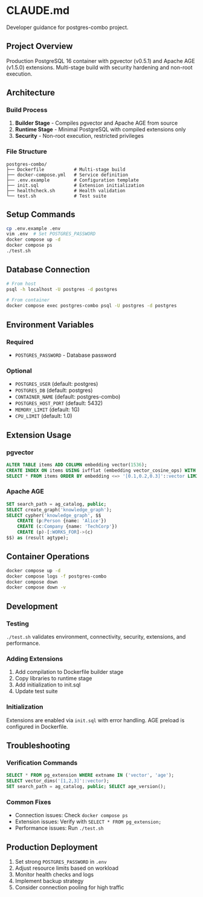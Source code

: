 # CLAUDE.md

Developer guidance for postgres-combo project.

## Project Overview

Production PostgreSQL 16 container with pgvector (v0.5.1) and Apache AGE (v1.5.0) extensions. Multi-stage build with security hardening and non-root execution.

## Architecture

### Build Process
1. **Builder Stage** - Compiles pgvector and Apache AGE from source
2. **Runtime Stage** - Minimal PostgreSQL with compiled extensions only  
3. **Security** - Non-root execution, restricted privileges

### File Structure
```
postgres-combo/
├── Dockerfile           # Multi-stage build
├── docker-compose.yml   # Service definition
├── .env.example         # Configuration template  
├── init.sql             # Extension initialization
├── healthcheck.sh       # Health validation
└── test.sh              # Test suite
```

## Setup Commands

```bash
cp .env.example .env
vim .env  # Set POSTGRES_PASSWORD
docker compose up -d
docker compose ps
./test.sh
```

## Database Connection

```bash
# From host
psql -h localhost -U postgres -d postgres

# From container
docker compose exec postgres-combo psql -U postgres -d postgres
```

## Environment Variables

### Required
- `POSTGRES_PASSWORD` - Database password

### Optional  
- `POSTGRES_USER` (default: postgres)
- `POSTGRES_DB` (default: postgres)
- `CONTAINER_NAME` (default: postgres-combo)
- `POSTGRES_HOST_PORT` (default: 5432)
- `MEMORY_LIMIT` (default: 1G)
- `CPU_LIMIT` (default: 1.0)

## Extension Usage

### pgvector
```sql
ALTER TABLE items ADD COLUMN embedding vector(1536);
CREATE INDEX ON items USING ivfflat (embedding vector_cosine_ops) WITH (lists = 100);
SELECT * FROM items ORDER BY embedding <=> '[0.1,0.2,0.3]'::vector LIMIT 10;
```

### Apache AGE
```sql
SET search_path = ag_catalog, public;
SELECT create_graph('knowledge_graph');
SELECT cypher('knowledge_graph', $$
    CREATE (p:Person {name: 'Alice'}) 
    CREATE (c:Company {name: 'TechCorp'})
    CREATE (p)-[:WORKS_FOR]->(c)
$$) as (result agtype);
```

## Container Operations

```bash
docker compose up -d
docker compose logs -f postgres-combo  
docker compose down
docker compose down -v
```

## Development

### Testing
`./test.sh` validates environment, connectivity, security, extensions, and performance.

### Adding Extensions
1. Add compilation to Dockerfile builder stage
2. Copy libraries to runtime stage  
3. Add initialization to init.sql
4. Update test suite

### Initialization
Extensions are enabled via `init.sql` with error handling. AGE preload is configured in Dockerfile.

## Troubleshooting

### Verification Commands
```sql
SELECT * FROM pg_extension WHERE extname IN ('vector', 'age');
SELECT vector_dims('[1,2,3]'::vector);
SET search_path = ag_catalog, public; SELECT age_version();
```

### Common Fixes
- Connection issues: Check `docker compose ps`
- Extension issues: Verify with `SELECT * FROM pg_extension;`
- Performance issues: Run `./test.sh`

## Production Deployment

1. Set strong `POSTGRES_PASSWORD` in `.env`
2. Adjust resource limits based on workload
3. Monitor health checks and logs  
4. Implement backup strategy
5. Consider connection pooling for high traffic